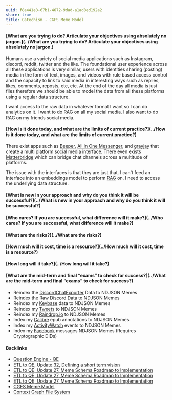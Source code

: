 ```yaml
---
uuid: f8a441e8-67b1-4672-9dad-a1ad8ed192a2
share: true
title: Catechism - CGFS Meme Model
---
```

#### [What are you trying to do? Articulate your objectives using absolutely no jargon.](../What are you trying to do? Articulate your objectives using absolutely no jargon.)

Humans use a variety of social media applications such as Instagram, discord, reddit, twitter and the like. The foundational user experience across all these applications is very similar, users with identities sharing (posting) media in the form of text, images, and videos with rule based access control and the capacity to link to said media in interesting ways such as replies, likes, comments, reposts, etc, etc. At the end of the day all media is just files therefore we should be able to model the data from all these platforms using a regular data structure.

I want access to the raw data in whatever format I want so I can do analytics on it. I want to do RAG on all my social media. I also want to do RAG on my friends social media. 

#### [How is it done today, and what are the limits of current practice?](../How is it done today, and what are the limits of current practice?)

There exist apps such as  [Beeper](../a54ec889-fd2f-422f-9b7d-36831ea8a12a), [All in One Messenger](../24a808ad-e494-464d-948f-efa92f2310f9), and [grayjay](../ba5f29da-91cd-4cd0-a415-4bd7ba8ac606) that create a multi platform social media interface. There even exists [Matterbridge](../1a1a3029-430e-40dc-bfb3-bae8e825cd9c) which can bridge chat channels across a multitude of platforms.

The issue with the interfaces is that they are just that. I can't feed an interface into an embeddings model to perform [RAG](../f70025cb-0c68-48c1-8176-4c3eb26bbf20) on. I need to access the underlying data structure.


#### [What is new in your approach and why do you think it will be successful?](../What is new in your approach and why do you think it will be successful?)


#### [Who cares? If you are successful, what difference will it make?](../Who cares? If you are successful, what difference will it make?)


#### [What are the risks?](../What are the risks?)



#### [How much will it cost, time is a resource?](../How much will it cost, time is a resource?)


#### [How long will it take?](../How long will it take?)


#### [What are the mid-term and final “exams” to check for success?](../What are the mid-term and final “exams” to check for success?)

* Reindex the [DiscordChatExporter](../96e29692-2bcb-48eb-90fd-3cd8fdd986c3) Data to NDJSON Memes
* Reindex the Raw [Discord](../434d4a81-f2cc-4a50-b75c-0c66af4c15b2) Data to NDJSON Memes
* Reindex my [Keybase](../d327da7e-0881-4517-8a8f-c20190efeaa4) data to NDJSON Memes
* Reindex my [Tweets](../Tweets) to NDJSON Memes
* Reindex my [Raindrop.io](../10a39cee-adc7-43fc-bd29-28256e1a6144) to NDJSON Memes
* Index my [Calibre](../e326e3c9-4fe3-48e2-bcd9-d0bc5f0a337e) epub annotations to NDJSON Memes
* Index my [ActivityWatch](../c01a2d70-0b4b-4ba3-9149-928494bb231b) events to NDJSON Memes
* Index my [Facebook](../ffaff3fb-3237-40f8-abba-0b87ed05c16b) messages NDJSON Memes (Requires Cryptographic DIDs)

#### Backlinks

* [Question Engine - QE](/cc5cc49d-f554-4f29-b31a-b8789688e6a3)
* [ETL to QE, Update 32, Defining a short term vision](/4b29e643-872e-491f-bd1e-688965b09e2d)
* [ETL to QE, Update 27, Meme Schema Roadmap to Implementation](/f0940244-8feb-4c30-99b6-d64f155c0d10)
* [ETL to QE, Update 27, Meme Schema Roadmap to Implementation](/f0940244-8feb-4c30-99b6-d64f155c0d10)
* [ETL to QE, Update 27, Meme Schema Roadmap to Implementation](/f0940244-8feb-4c30-99b6-d64f155c0d10)
* [CGFS Meme Model](/88bdf6a2-d788-4352-bb46-373a72542d71)
* [Context Graph File System](/54d596b2-12c5-485f-a2c9-e816e112e349)